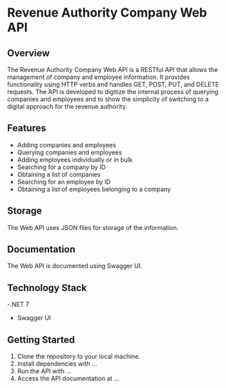 ﻿# Revenue Authority Company Web API 

## Overview 

The Revenue Authority Company Web API is a RESTful API that allows the management of company and employee information. It provides functionality using HTTP verbs and handles GET, POST, PUT, and DELETE requests. The API is developed to digitize the internal process of querying companies and employees and to show the simplicity of switching to a digital approach for the revenue authority.

## Features 

- Adding companies and employees
- Querying companies and employees
- Adding employees individually or in bulk
- Searching for a company by ID
- Obtaining a list of companies
- Searching for an employee by ID
- Obtaining a list of employees belonging to a company

## Storage

The Web API uses JSON files for storage of the information.

## Documentation 

The Web API is documented using Swagger UI.

## Technology Stack 

-.NET 7
- Swagger UI

## Getting Started 

1. Clone the repository to your local machine.
2. Install dependencies with ...
3. Run the API with ...
4. Access the API documentation at ...